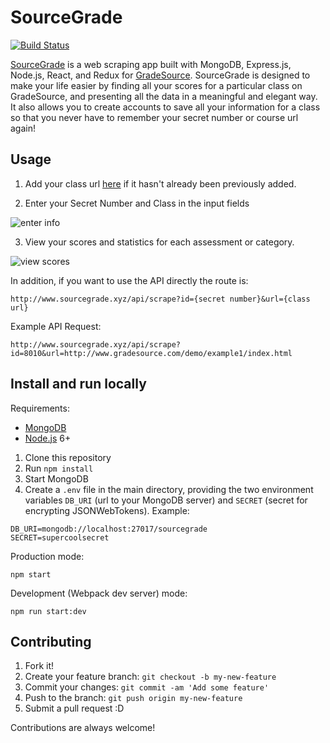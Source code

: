 # SourceGrade

[![Build Status](https://travis-ci.org/joelseq/SourceGrade.svg?branch=master)](https://travis-ci.org/joelseq/SourceGrade)

[SourceGrade](http://www.sourcegrade.xyz/) is a web scraping app built with MongoDB, Express.js, Node.js, React, and Redux for [GradeSource](http://www.gradesource.com/). SourceGrade is designed to make your life easier by finding all your scores for a particular class on GradeSource, and presenting all the data in a meaningful and elegant way. It also allows you to create accounts to save all your information for a class so that you never have to remember your secret number or course url again!

## Usage

1) Add your class url [here](http://www.sourcegrade.xyz/add) if it hasn't already been previously added.

2) Enter your Secret Number and Class in the input fields

![enter info](https://github.com/joelseq/SourceGrade/blob/master/img/image1.png)

3) View your scores and statistics for each assessment or category.

![view scores](https://github.com/joelseq/SourceGrade/blob/master/img/image2.png)

In addition, if you want to use the API directly the route is:

`http://www.sourcegrade.xyz/api/scrape?id={secret number}&url={class url}`

Example API Request:

`http://www.sourcegrade.xyz/api/scrape?id=8010&url=http://www.gradesource.com/demo/example1/index.html`

## Install and run locally

  Requirements:

 * [MongoDB](https://www.mongodb.com/)
 * [Node.js](https://nodejs.org/en/) 6+

1. Clone this repository
2. Run `npm install`
3. Start MongoDB
4. Create a `.env` file in the main directory, providing the two environment variables `DB_URI` (url to your MongoDB server) and `SECRET` (secret for encrypting JSONWebTokens).
Example:
```
DB_URI=mongodb://localhost:27017/sourcegrade
SECRET=supercoolsecret
```

Production mode:

```shell
npm start
```

Development (Webpack dev server) mode:

```shell
npm run start:dev
```

## Contributing

1. Fork it!
2. Create your feature branch: `git checkout -b my-new-feature`
3. Commit your changes: `git commit -am 'Add some feature'`
4. Push to the branch: `git push origin my-new-feature`
5. Submit a pull request :D

Contributions are always welcome!

